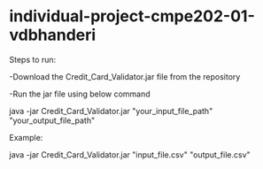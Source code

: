 # individual-project-cmpe202-01-vdbhanderi

Steps to run:

-Download the Credit_Card_Validator.jar file from the repository

-Run the jar file using below command

java -jar Credit_Card_Validator.jar "your_input_file_path" "your_output_file_path"

Example:

java -jar Credit_Card_Validator.jar "input_file.csv" "output_file.csv"

